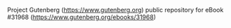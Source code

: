 Project Gutenberg (https://www.gutenberg.org) public repository for eBook #31968 (https://www.gutenberg.org/ebooks/31968)
